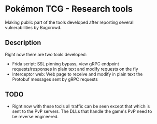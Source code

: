 # Pokémon TCG - Research tools

Making public part of the tools developed after reporting several vulnerabilities by Bugcrowd.

## Description
Right now there are two tools developed:
* Frida script: SSL pinning bypass, view gRPC endpoint requests/responses in plain text and modify requests on the fly
* Interceptor web: Web page to receive and modify in plain text the Protobuf messages sent by gRPC requests

## TODO
* Right now with these tools all traffic can be seen except that which is sent to the PvP servers. The DLLs that handle the game's PvP need to be reverse engineered.
